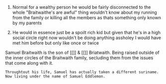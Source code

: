 1. Normal for a wealthy person he would be fairly disconnected to the whole "Braitwaithe's are awful" thing wouldn't know about my running from the family or killing all the members as thats something only known by my parents
    
2. He would in essence just be a spoilt rich kid but given that he's in a high social circle right now wouldn't be doing anything assholey I would have met him before but only like once or twice


Samuel Braitwaith is the son of [[]] & [[]] Briatwaith. Being raised outside of the inner circles of the Braitwaith family, secluding them from the issues that come along with it. 

	Throughtout his life, Samuel has actually taken a different suriname. Now living under the name of Samuel Eddlemon.